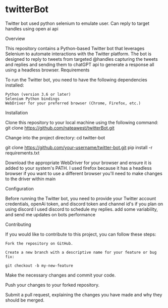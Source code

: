# twitterBot
Twitter bot used python selenium to emulate user. Can reply to target handles using open ai api

Overview

This repository contains a Python-based Twitter bot that leverages Selenium to automate interactions with the Twitter platform. The bot is designed to reply to tweets from targeted @handles capturing the tweets and replies and sending them to chatGPT api to generate a response all using a headless browser.
Requirements

To run the Twitter bot, you need to have the following dependencies installed:

    Python (version 3.6 or later)
    Selenium Python bindings
    WebDriver for your preferred browser (Chrome, Firefox, etc.)

Installation

Clone this repository to your local machine using the following command:
  git clone https://github.com/nateawest/twitterBot.git

Change into the project directory:
  cd twitter-bot

git clone https://github.com/your-username/twitter-bot.git
  pip install -r requirements.txt

Download the appropriate WebDriver for your browser and ensure it is added to your system's PATH.
I used firefox because it has a headless browser if you want to use a different browser you'll need to make changes to the driver within main

Configuration

Before running the Twitter bot, you need to provide your Twitter account credentials, openAi token, and discord token and channel id's if you plan on using discord
I used discord to schedule my replies. add some variability, and send me updates on bots performance

Contributing

If you would like to contribute to this project, you can follow these steps:

    Fork the repository on GitHub.

    Create a new branch with a descriptive name for your feature or bug fix:

    git checkout -b my-new-feature

Make the necessary changes and commit your code.

Push your changes to your forked repository.

Submit a pull request, explaining the changes you have made and why they should be merged.
